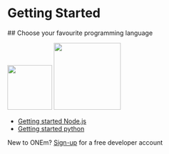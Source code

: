 # Getting Started

## Choose your favourite programming language

[<img src="/assets/nodejs-new-pantone-black.png" width=100>](getting_started/nodejs.md)
[<img src="/assets/python-logo.png" width=150>](getting_started/python_prereq.md)

* [Getting started Node.js](getting_started/nodejs.md)
* [Getting started python](getting_started/python_prereq.md)

New to ONEm? [Sign-up]({{links.portal}}) for a free developer account
